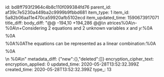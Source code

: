id: bd8ff793f2964c4b8c110f099384fd76
parent_id: af39c7e5230a449ba2c9999b9fbbd681
item_type: 1
item_id: 5a82b06aa11e470ca59920afb5102ecd
item_updated_time: 1590673917071
title_diff: 
body_diff: "@@ -194,10 +194,286 @@\n atrices%0A\n-%0A\n+Considering 2 equations and 2 unknown variables $x$ and $y$:%0A$$%0A2x-y=0%0A$$%0A$$%0A-x+2y=3%0A$$%0A%0AThe equations can be represented as a linear combination:%0A$$%0AAx=b%0A$$%0A$$%0A%5Cbegin%7Bbmatrix%7D%0A2&-1%5C%5C%0A-1&2%0A%5Cend%7Bbmatrix%7D%0A%5Cbegin%7Bbmatrix%7D%0Ax%5C%5Cy%0A%5Cend%7Bbmatrix%7D%0A=%0A%5Cbegin%7Bbmatrix%7D%0A0%5C%5C3%0A%5Cend%7Bbmatrix%7D%0A$$\n %0A\n"
metadata_diff: {"new":{},"deleted":[]}
encryption_cipher_text: 
encryption_applied: 0
updated_time: 2020-05-28T13:52:32.399Z
created_time: 2020-05-28T13:52:32.399Z
type_: 13